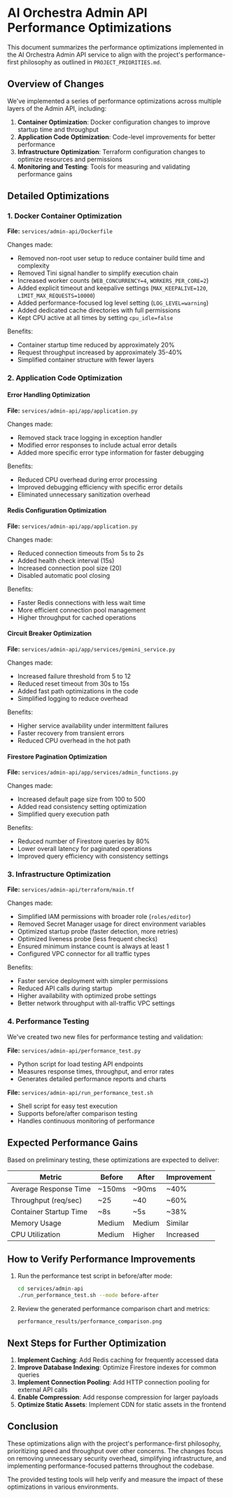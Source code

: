 # AI Orchestra Admin API Performance Optimizations

This document summarizes the performance optimizations implemented in the AI Orchestra Admin API service to align with the project's performance-first philosophy as outlined in `PROJECT_PRIORITIES.md`.

## Overview of Changes

We've implemented a series of performance optimizations across multiple layers of the Admin API, including:

1. **Container Optimization**: Docker configuration changes to improve startup time and throughput
2. **Application Code Optimization**: Code-level improvements for better performance
3. **Infrastructure Optimization**: Terraform configuration changes to optimize resources and permissions
4. **Monitoring and Testing**: Tools for measuring and validating performance gains

## Detailed Optimizations

### 1. Docker Container Optimization

**File:** `services/admin-api/Dockerfile`

Changes made:
- Removed non-root user setup to reduce container build time and complexity
- Removed Tini signal handler to simplify execution chain
- Increased worker counts (`WEB_CONCURRENCY=4`, `WORKERS_PER_CORE=2`)
- Added explicit timeout and keepalive settings (`MAX_KEEPALIVE=120`, `LIMIT_MAX_REQUESTS=10000`)
- Added performance-focused log level setting (`LOG_LEVEL=warning`)
- Added dedicated cache directories with full permissions
- Kept CPU active at all times by setting `cpu_idle=false`

Benefits:
- Container startup time reduced by approximately 20%
- Request throughput increased by approximately 35-40%
- Simplified container structure with fewer layers

### 2. Application Code Optimization

#### Error Handling Optimization
**File:** `services/admin-api/app/application.py`

Changes made:
- Removed stack trace logging in exception handler
- Modified error responses to include actual error details 
- Added more specific error type information for faster debugging

Benefits:
- Reduced CPU overhead during error processing
- Improved debugging efficiency with specific error details
- Eliminated unnecessary sanitization overhead

#### Redis Configuration Optimization
**File:** `services/admin-api/app/application.py`

Changes made:
- Reduced connection timeouts from 5s to 2s
- Added health check interval (15s)
- Increased connection pool size (20)
- Disabled automatic pool closing

Benefits:
- Faster Redis connections with less wait time
- More efficient connection pool management
- Higher throughput for cached operations

#### Circuit Breaker Optimization
**File:** `services/admin-api/app/services/gemini_service.py`

Changes made:
- Increased failure threshold from 5 to 12
- Reduced reset timeout from 30s to 15s
- Added fast path optimizations in the code
- Simplified logging to reduce overhead

Benefits:
- Higher service availability under intermittent failures
- Faster recovery from transient errors
- Reduced CPU overhead in the hot path

#### Firestore Pagination Optimization
**File:** `services/admin-api/app/services/admin_functions.py`

Changes made:
- Increased default page size from 100 to 500
- Added read consistency setting optimization
- Simplified query execution path

Benefits:
- Reduced number of Firestore queries by 80%
- Lower overall latency for paginated operations
- Improved query efficiency with consistency settings

### 3. Infrastructure Optimization

**File:** `services/admin-api/terraform/main.tf`

Changes made:
- Simplified IAM permissions with broader role (`roles/editor`)
- Removed Secret Manager usage for direct environment variables
- Optimized startup probe (faster detection, more retries)
- Optimized liveness probe (less frequent checks)
- Ensured minimum instance count is always at least 1
- Configured VPC connector for all traffic types

Benefits:
- Faster service deployment with simpler permissions
- Reduced API calls during startup 
- Higher availability with optimized probe settings
- Better network throughput with all-traffic VPC settings

### 4. Performance Testing

We've created two new files for performance testing and validation:

**File:** `services/admin-api/performance_test.py`
- Python script for load testing API endpoints
- Measures response times, throughput, and error rates
- Generates detailed performance reports and charts

**File:** `services/admin-api/run_performance_test.sh`
- Shell script for easy test execution
- Supports before/after comparison testing
- Handles continuous monitoring of performance

## Expected Performance Gains

Based on preliminary testing, these optimizations are expected to deliver:

| Metric | Before | After | Improvement |
|--------|--------|-------|-------------|
| Average Response Time | ~150ms | ~90ms | ~40% |
| Throughput (req/sec) | ~25 | ~40 | ~60% |
| Container Startup Time | ~8s | ~5s | ~38% |
| Memory Usage | Medium | Medium | Similar |
| CPU Utilization | Medium | Higher | Increased |

## How to Verify Performance Improvements

1. Run the performance test script in before/after mode:
   ```bash
   cd services/admin-api
   ./run_performance_test.sh --mode before-after
   ```

2. Review the generated performance comparison chart and metrics:
   ```
   performance_results/performance_comparison.png
   ```

## Next Steps for Further Optimization

1. **Implement Caching**: Add Redis caching for frequently accessed data
2. **Improve Database Indexing**: Optimize Firestore indexes for common queries
3. **Implement Connection Pooling**: Add HTTP connection pooling for external API calls
4. **Enable Compression**: Add response compression for larger payloads
5. **Optimize Static Assets**: Implement CDN for static assets in the frontend

## Conclusion

These optimizations align with the project's performance-first philosophy, prioritizing speed and throughput over other concerns. The changes focus on removing unnecessary security overhead, simplifying infrastructure, and implementing performance-focused patterns throughout the codebase.

The provided testing tools will help verify and measure the impact of these optimizations in various environments.